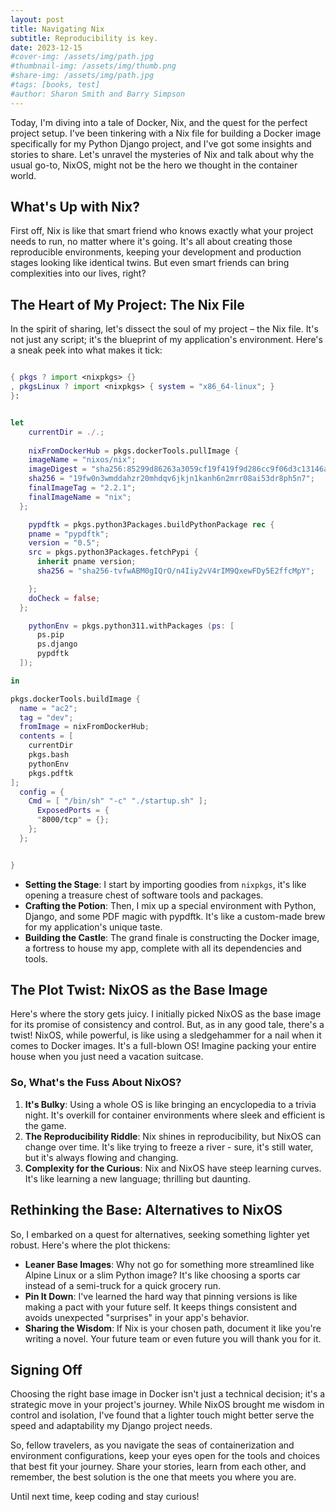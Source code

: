 ```yaml
---
layout: post
title: Navigating Nix
subtitle: Reproducibility is key.
date: 2023-12-15
#cover-img: /assets/img/path.jpg
#thumbnail-img: /assets/img/thumb.png
#share-img: /assets/img/path.jpg
#tags: [books, test]
#author: Sharon Smith and Barry Simpson
---
```


Today, I'm diving into a tale of Docker, Nix, and the quest for the perfect project setup. I've been tinkering with a Nix file for building a Docker image specifically for my Python Django project, and I've got some insights and stories to share. Let's unravel the mysteries of Nix and talk about why the usual go-to, NixOS, might not be the hero we thought in the container world.

## What's Up with Nix?

First off, Nix is like that smart friend who knows exactly what your project needs to run, no matter where it's going. It's all about creating those reproducible environments, keeping your development and production stages looking like identical twins. But even smart friends can bring complexities into our lives, right?

## The Heart of My Project: The Nix File

In the spirit of sharing, let's dissect the soul of my project – the Nix file. It's not just any script; it's the blueprint of my application's environment. Here's a sneak peek into what makes it tick:

```nix

{ pkgs ? import <nixpkgs> {} 
, pkgsLinux ? import <nixpkgs> { system = "x86_64-linux"; }
}:


let
    currentDir = ./.;
    
    nixFromDockerHub = pkgs.dockerTools.pullImage {
    imageName = "nixos/nix";
    imageDigest = "sha256:85299d86263a3059cf19f419f9d286cc9f06d3c13146a8ebbb21b3437f598357";
    sha256 = "19fw0n3wmddahzr20mhdqv6jkjn1kanh6n2mrr08ai53dr8ph5n7";
    finalImageTag = "2.2.1";
    finalImageName = "nix";
  };

    pypdftk = pkgs.python3Packages.buildPythonPackage rec {
    pname = "pypdftk";
    version = "0.5";
    src = pkgs.python3Packages.fetchPypi {
      inherit pname version;
      sha256 = "sha256-tvfwABM0gIQrO/n4Iiy2vV4rIM9QxewFDy5E2ffcMpY";

    };
    doCheck = false;
  };

    pythonEnv = pkgs.python311.withPackages (ps: [
      ps.pip
      ps.django
      pypdftk
  ]);

in

pkgs.dockerTools.buildImage {
  name = "ac2";
  tag = "dev";
  fromImage = nixFromDockerHub;
  contents = [ 
	currentDir
	pkgs.bash
	pythonEnv
	pkgs.pdftk
];
  config = {
    Cmd = [ "/bin/sh" "-c" "./startup.sh" ];    
      ExposedPorts = {
      "8000/tcp" = {};
    };
  };


}
```

- **Setting the Stage**: I start by importing goodies from `nixpkgs`, it's like opening a treasure chest of software tools and packages.
- **Crafting the Potion**: Then, I mix up a special environment with Python, Django, and some PDF magic with pypdftk. It's like a custom-made brew for my application's unique taste.
- **Building the Castle**: The grand finale is constructing the Docker image, a fortress to house my app, complete with all its dependencies and tools.

## The Plot Twist: NixOS as the Base Image

Here's where the story gets juicy. I initially picked NixOS as the base image for its promise of consistency and control. But, as in any good tale, there's a twist! NixOS, while powerful, is like using a sledgehammer for a nail when it comes to Docker images. It's a full-blown OS! Imagine packing your entire house when you just need a vacation suitcase.

### So, What's the Fuss About NixOS?

1. **It's Bulky**: Using a whole OS is like bringing an encyclopedia to a trivia night. It's overkill for container environments where sleek and efficient is the game.
2. **The Reproducibility Riddle**: Nix shines in reproducibility, but NixOS can change over time. It's like trying to freeze a river - sure, it's still water, but it's always flowing and changing.
3. **Complexity for the Curious**: Nix and NixOS have steep learning curves. It's like learning a new language; thrilling but daunting.

## Rethinking the Base: Alternatives to NixOS

So, I embarked on a quest for alternatives, seeking something lighter yet robust. Here's where the plot thickens:

- **Leaner Base Images**: Why not go for something more streamlined like Alpine Linux or a slim Python image? It's like choosing a sports car instead of a semi-truck for a quick grocery run.
- **Pin It Down**: I've learned the hard way that pinning versions is like making a pact with your future self. It keeps things consistent and avoids unexpected "surprises" in your app's behavior.
- **Sharing the Wisdom**: If Nix is your chosen path, document it like you're writing a novel. Your future team or even future you will thank you for it.

## Signing Off

Choosing the right base image in Docker isn't just a technical decision; it's a strategic move in your project's journey. While NixOS brought me wisdom in control and isolation, I've found that a lighter touch might better serve the speed and adaptability my Django project needs.

So, fellow travelers, as you navigate the seas of containerization and environment configurations, keep your eyes open for the tools and choices that best fit your journey. Share your stories, learn from each other, and remember, the best solution is the one that meets you where you are.

Until next time, keep coding and stay curious!